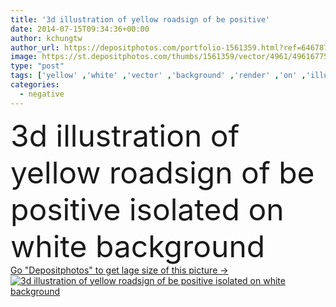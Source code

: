 ```yaml
---
title: '3d illustration of yellow roadsign of be positive'
date: 2014-07-15T09:34:36+00:00
author: kchungtw
author_url: https://depositphotos.com/portfolio-1561359.html?ref=64678756
image: https://st.depositphotos.com/thumbs/1561359/vector/4961/49616775/api_thumb_450.jpg?forcejpeg=true
type: "post"
tags: ['yellow' ,'white' ,'vector' ,'background' ,'render' ,'on' ,'illustration' ,'isolated' ,'happy' ,'business' ,'sign' ,'ideas' ,'happiness' ,'success' ,'energy' ,'road' ,'traffic' ,'3d' ,'symbol' ,'imagination' ,'inspiration' ,'concept' ,'text' ,'information' ,'strength' ,'solution' ,'negative' ,'thinking' ,'improvement' ,'innovation' ,'positive' ,'improve' ,'positivity' ,'determination' ,'negativity' ,'solve' ,'guide' ,'rendering' ,'word' ,'of' ,'Guidance' ,'signpost' ,'negation' ,'succeed' ,'guidepost' ,'optimistic' ,'determine' ,'signage' ,'be' ,'roadsign' ]
categories: 
  - negative
---
```

<div aling="center">
            <font size="60"> 3d illustration of yellow roadsign of be positive isolated on white background</font>   
</div>
<div>
    <a href='https://st.depositphotos.com/thumbs/1561359/vector/4961/49616775/api_thumb_450.jpg?forcejpeg=true?ref=64678756' target=_blank > Go "Depositphotos" to get lage size of this picture ->
        <img href='https://st.depositphotos.com/thumbs/1561359/vector/4961/49616775/api_thumb_450.jpg?forcejpeg=true?ref=64678756' src='https://st.depositphotos.com/1561359/4961/v/950/depositphotos_49616775-stock-illustration-3d-illustration-of-yellow-roadsign.jpg?forcejpeg=true' alt='3d illustration of yellow roadsign of be positive isolated on white background' >
    </a>
</div>
